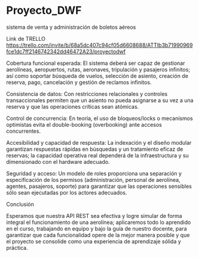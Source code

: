 # Proyecto_DWF
sistema de venta y administración de boletos aéreos

Link de TRELLO
https://trello.com/invite/b/68a5dc407c94cf05d6608688/ATTIb3b71990969fce1dc7ff2146742342dd46472A23/proyectodwf

Cobertura funcional esperada: El sistema deberá ser capaz de gestionar aerolíneas, aeropuertos, rutas, aeronaves, tripulación y pasajeros infinitos; así como soportar búsqueda de vuelos, selección de asiento, creación de reserva, pago, cancelación y gestión de reclamos infinitos. 

Consistencia de datos: Con restricciones relacionales y controles transaccionales permiten que un asiento no pueda asignarse a su vez a una reserva y que las operaciones críticas sean atómicas.
 
Control de concurrencia: En teoría, el uso de bloqueos/locks o mecanismos optimistas evita el double-booking (overbooking) ante accesos concurrentes.

Accesibilidad y capacidad de respuesta: La indexación y el diseño modular garantizan respuestas rápidas en búsquedas y un tratamiento eficaz de reservas; la capacidad operativa real dependerá de la infraestructura y su dimensionado con el hardware adecuado. 

Seguridad y acceso: Un modelo de roles proporciona una separación y especificación de los permisos (administración, personal de aerolínea, agentes, pasajeros, soporte) para garantizar que las operaciones sensibles sólo sean ejecutadas por los actores adecuados.

Conclusión

Esperamos que nuestra API REST sea efectiva y logre simular de forma integral el funcionamiento de una aerolínea; aplicaremos todo lo aprendido en el curso, trabajando en equipo y bajo la guía de nuestro docente, para garantizar que cada funcionalidad opere de la mejor manera posible y que el proyecto se consolide como una experiencia de aprendizaje sólida y práctica.
